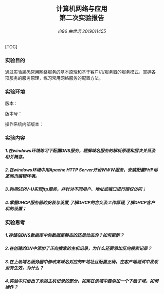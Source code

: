 <h2  align = "center" >计算机网络与应用<br>第二次实验报告 </h2>

<h6 align = "center">自96 曲世远 2019011455</h6>



[TOC]



### 实验目的

​	通过实验熟悉常用网络服务的基本原理和基于客户机/服务器的服务模式，掌握各项服务的服务原理，练习常用网络服务的配置方法。

### 实验环境

版本：

版本号：

操作系统内部版本：

### 实验内容

##### 1.在windows环境练习下配置DNS服务，理解域名服务的解析原理和层次关系及相关概念。



##### 2.在windows环境中用Apache HTTP Server开设WWW服务，安装配置PHP动态网页编辑环境。



##### 3.利用SERV-U实现ftp服务，并针对不同用户、地址或端口进行授权访问；



##### 4.掌握DHCP服务器的安装与设置,了解DHCP的含义及工作原理,了解DHCP客户机的设置；



### 实验思考

##### 1.存储在DNS数据库中的数据是静态的还是动态的？如何更新？



##### 2.在创建的DN中添加了正向搜索的主机记录，为什么还要添加反向搜索记录？



##### 3.在上级域名服务器中修改某域名对应的IP地址且配置正确，在客户端测试中发现没有生效，为什么？



##### 4.实验中只给出了添加主机记录的部分，如果在该域中要添加一个下级子域，如何操作？

